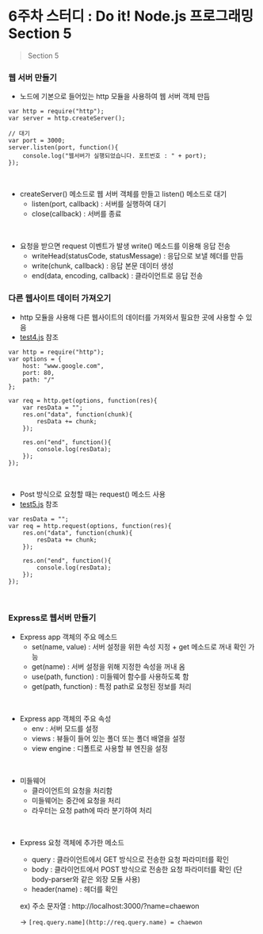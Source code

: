 # 6주차 스터디 : Do it! Node.js 프로그래밍 Section 5

> Section 5

### 웹 서버 만들기
- 노드에 기본으로 들어있는 http 모듈을 사용하여 웹 서버 객체 만듬
```
var http = require("http");
var server = http.createServer();

// 대기
var port = 3000;
server.listen(port, function(){
    console.log("웹서버가 실행되었습니다. 포트번호 : " + port);
});
```

<br/>

- createServer() 메소드로 웹 서버 객체를 만들고 listen() 메소드로 대기
	- listen(port, callback) : 서버를 실행하여 대기
	- close(callback) : 서버를 종료
	
<br/>

- 요청을 받으면 request 이벤트가 발생 write() 메소드를 이용해 응답 전송
    - writeHead(statusCode, statusMessage) : 응답으로 보낼 헤더를 만듬
    - write(chunk, callback) : 응답 본문 데이터 생성
    - end(data, encoding, callback) : 클라이언트로 응답 전송


### 다른 웹사이트 데이터 가져오기
- http 모듈을 사용해 다른 웹사이트의 데이터를 가져와서 필요한 곳에 사용할 수 있음
- [test4.js](https://github.com/aeeazip/UMC_4th_Node/blob/main/6%EC%A3%BC%EC%B0%A8/DoIt_Section5/test4.js) 참조
```
var http = require("http");
var options = {
    host: "www.google.com",
    port: 80,
    path: "/"
};

var req = http.get(options, function(res){
    var resData = "";
    res.on("data", function(chunk){
        resData += chunk;
    });

    res.on("end", function(){
        console.log(resData);
    });
});
```

<br/>

- Post 방식으로 요청할 때는 request() 메소드 사용
- [test5.js](https://github.com/aeeazip/UMC_4th_Node/blob/main/6%EC%A3%BC%EC%B0%A8/DoIt_Section5/test5.js) 참조
```
var resData = "";
var req = http.request(options, function(res){
    res.on("data", function(chunk){
        resData += chunk;
    });

    res.on("end", function(){
        console.log(resData);
    });
});
```

<br/>

### Express로 웹서버 만들기
- Express app 객체의 주요 메소드
    - set(name, value) : 서버 설정을 위한 속성 지정 + get 메소드로 꺼내 확인 가능
    - get(name) : 서버 설정을 위해 지정한 속성을 꺼내 옴
    - use(path, function) : 미들웨어 함수를 사용하도록 함
    - get(path, function) : 특정 path로 요청된 정보를 처리
 
 <br/>
 
- Express app 객체의 주요 속성
    - env : 서버 모드를 설정
    - views : 뷰들이 들어 있는 폴더 또는 폴더 배열을 설정
    - view engine : 디폴트로 사용할 뷰 엔진을 설정

<br/>

- 미들웨어
    - 클라이언트의 요청을 처리함
    - 미들웨어는 중간에 요청을 처리
    - 라우터는 요청 path에 따라 분기하여 처리
    
 <br/>

- Express 요청 객체에 추가한 메소드
    - query : 클라이언트에서 GET 방식으로 전송한 요청 파라미터를 확인
    - body : 클라이언트에서 POST 방식으로 전송한 요청 파라미터를 확인 (단 body-parser와 같은 외장 모듈 사용)
    - header(name) : 헤더를 확인
    
    ex) 주소 문자열 : http://localhost:3000/?name=chaewon
    
    → `[req.query.name](http://req.query.name) = chaewon`

